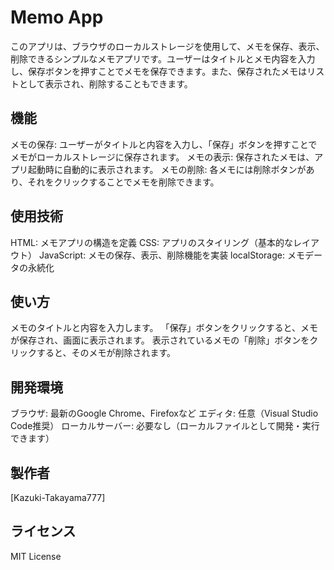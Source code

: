 # Memo App
このアプリは、ブラウザのローカルストレージを使用して、メモを保存、表示、削除できるシンプルなメモアプリです。ユーザーはタイトルとメモ内容を入力し、保存ボタンを押すことでメモを保存できます。また、保存されたメモはリストとして表示され、削除することもできます。

## 機能
メモの保存: ユーザーがタイトルと内容を入力し、「保存」ボタンを押すことでメモがローカルストレージに保存されます。
メモの表示: 保存されたメモは、アプリ起動時に自動的に表示されます。
メモの削除: 各メモには削除ボタンがあり、それをクリックすることでメモを削除できます。

## 使用技術
HTML: メモアプリの構造を定義
CSS: アプリのスタイリング（基本的なレイアウト）
JavaScript: メモの保存、表示、削除機能を実装
localStorage: メモデータの永続化

## 使い方
メモのタイトルと内容を入力します。
「保存」ボタンをクリックすると、メモが保存され、画面に表示されます。
表示されているメモの「削除」ボタンをクリックすると、そのメモが削除されます。

## 開発環境
ブラウザ: 最新のGoogle Chrome、Firefoxなど
エディタ: 任意（Visual Studio Code推奨）
ローカルサーバー: 必要なし（ローカルファイルとして開発・実行できます）

## 製作者
[Kazuki-Takayama777]

## ライセンス
MIT License



